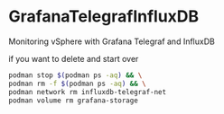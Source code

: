 # GrafanaTelegrafInfluxDB
Monitoring vSphere with Grafana Telegraf and InfluxDB

if you want to delete and start over
```bash
podman stop $(podman ps -aq) && \
podman rm -f $(podman ps -aq) && \
podman network rm influxdb-telegraf-net
podman volume rm grafana-storage
```
